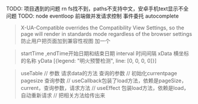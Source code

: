 TODO: 项目遇到的问题 rn fs找不到，paths不支持中文，安卓手机text显示不全问题
TODO: node eventloop 前端做并发请求控制 事件委托 autocomplete


>X-UA-Compatible overrides the Compatibility View Settings, so the page will render in standards mode regardless of the browser settings
防止用户把页面加到兼容性视图
加一个
<meta http-equiv="X-UA-Compatible" content="IE=edge" />

> startTime ,endTime开始日期和结束日期
interval 时间间隔
xData 横坐标的名称
yData [{legend: "明火预警检测", line: [0, 0, 0, 0]}]

> useTable
// 参数 请求data的方法 查询的参数
// 初始化currentpage pagesize 查询参数
// useCallback包装了load方法，依赖是pageSize，current，查询参数，请求方法
// useEffect 包装load方法，依赖是load，自动重新请求
// 把相关方法给传出来
